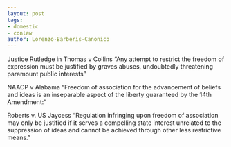 ```yaml
---
layout: post
tags: 
- domestic
- conlaw
author: Lorenzo-Barberis-Canonico
---
```


Justice Rutledge in Thomas v Collins
	“Any attempt to restrict the freedom of expression must be justified by graves abuses, undoubtedly threatening paramount public interests”

NAACP v Alabama 
	“Freedom of association for the advancement of beliefs and ideas is an inseparable aspect of the liberty guaranteed by the 14th Amendment:”

Roberts v. US Jaycess 
	“Regulation infringing upon freedom of association may only be justified if it serves a compelling state interest unrelated to the suppression of ideas and cannot be achieved through other less restrictive means.”









